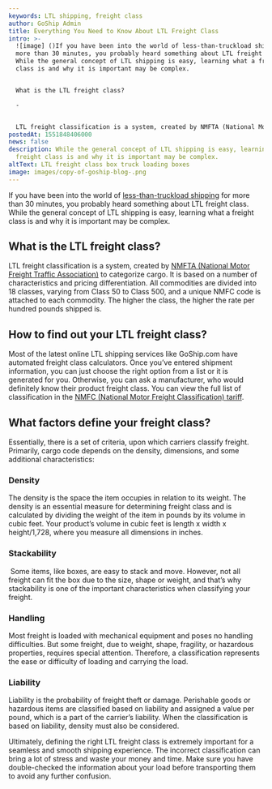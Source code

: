 ```yaml
---
keywords: LTL shipping, freight class
author: GoShip Admin
title: Everything You Need to Know About LTL Freight Class
intro: >-
  ![image] ()If you have been into the world of less-than-truckload shipping for
  more than 30 minutes, you probably heard something about LTL freight class.
  While the general concept of LTL shipping is easy, learning what a freight
  class is and why it is important may be complex. 


  What is the LTL freight class?

  -


  LTL freight classification is a system, created by NMFTA (National Motor Freight Traffic Association) to categorize cargo. It is based on a number of characteristics and pricing differentiation. Al
postedAt: 1551848406000
news: false
description: While the general concept of LTL shipping is easy, learning what a
  freight class is and why it is important may be complex.
altText: LTL freight class box truck loading boxes
image: images/copy-of-goship-blog-.png
---
```

If you have been into the world of [less-than-truckload shipping](https://www.goship.com/shipping-services/ltl-freight-shipping/) for more than 30 minutes, you probably heard something about LTL freight class. While the general concept of LTL shipping is easy, learning what a freight class is and why it is important may be complex.

## **What is the LTL freight class?**

LTL freight classification is a system, created by [NMFTA (National Motor Freight Traffic Association)](http://www.nmfta.org/) to categorize cargo. It is based on a number of characteristics and pricing differentiation. All commodities are divided into 18 classes, varying from Class 50 to Class 500, and a unique NMFC code is attached to each commodity. The higher the class, the higher the rate per hundred pounds shipped is.

## **How to find out your LTL freight class?**

Most of the latest online LTL shipping services like GoShip.com have automated freight class calculators. Once you’ve entered shipment information, you can just choose the right option from a list or it is generated for you. Otherwise, you can ask a manufacturer, who would definitely know their product freight class. You can view the full list of classification in the [NMFC (National Motor Freight Classification) tariff](http://www.nmfta.org/pages/nmfc).

## **What factors define your freight class?**

Essentially, there is a set of criteria, upon which carriers classify freight. Primarily, cargo code depends on the density, dimensions, and some additional characteristics:

### **Density**

The density is the space the item occupies in relation to its weight. The density is an essential measure for determining freight class and is calculated by dividing the weight of the item in pounds by its volume in cubic feet. Your product’s volume in cubic feet is length x width x height/1,728, where you measure all dimensions in inches.

### **Stackability**

 Some items, like boxes, are easy to stack and move. However, not all freight can fit the box due to the size, shape or weight, and that’s why stackability is one of the important characteristics when classifying your freight.

### **Handling**

Most freight is loaded with mechanical equipment and poses no handling difficulties. But some freight, due to weight, shape, fragility, or hazardous properties, requires special attention. Therefore, a classification represents the ease or difficulty of loading and carrying the load.

### **Liability**

Liability is the probability of freight theft or damage. Perishable goods or hazardous items are classified based on liability and assigned a value per pound, which is a part of the carrier’s liability. When the classification is based on liability, density must also be considered.

Ultimately, defining the right LTL freight class is extremely important for a seamless and smooth shipping experience. The incorrect classification can bring a lot of stress and waste your money and time. Make sure you have double-checked the information about your load before transporting them to avoid any further confusion.